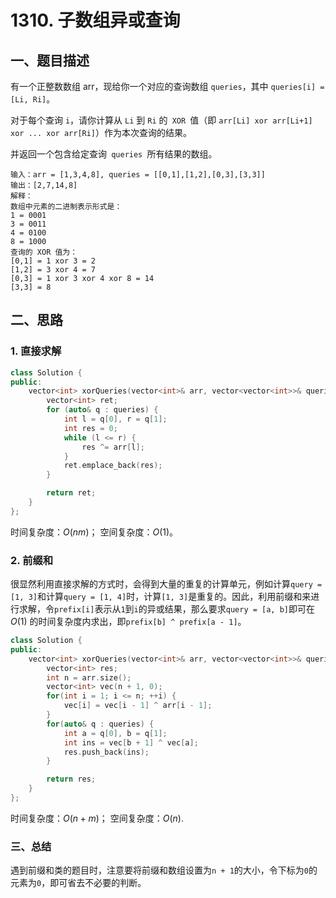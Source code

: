 # 1310. 子数组异或查询
## 一、题目描述
有一个正整数数组 arr，现给你一个对应的查询数组 `queries`，其中 `queries[i] = [Li, Ri]`。

对于每个查询 `i`，请你计算从 `Li` 到 `Ri` 的` XOR `值（即 `arr[Li] xor arr[Li+1] xor ... xor arr[Ri]`）作为本次查询的结果。

并返回一个包含给定查询` queries `所有结果的数组。

```
输入：arr = [1,3,4,8], queries = [[0,1],[1,2],[0,3],[3,3]]
输出：[2,7,14,8] 
解释：
数组中元素的二进制表示形式是：
1 = 0001 
3 = 0011 
4 = 0100 
8 = 1000 
查询的 XOR 值为：
[0,1] = 1 xor 3 = 2 
[1,2] = 3 xor 4 = 7 
[0,3] = 1 xor 3 xor 4 xor 8 = 14 
[3,3] = 8
```

## 二、思路
### 1. 直接求解
```cpp
class Solution {
public:
    vector<int> xorQueries(vector<int>& arr, vector<vector<int>>& queries) {
        vector<int> ret;
        for (auto& q : queries) {
            int l = q[0], r = q[1];
            int res = 0;
            while (l <= r) {
                res ^= arr[l];
            }
            ret.emplace_back(res);
        }

        return ret;
    }
};
```
时间复杂度：$O(nm)$；
空间复杂度：$O(1)$。

### 2. 前缀和
很显然利用直接求解的方式时，会得到大量的重复的计算单元，例如计算`query = [1, 3]`和计算`query = [1, 4]`时，计算`[1, 3]`是重复的。因此，利用前缀和来进行求解，令`prefix[i]`表示从`1`到`i`的异或结果，那么要求`query = [a, b]`即可在 $O(1)$ 的时间复杂度内求出，即`prefix[b] ^ prefix[a - 1]`。

```cpp
class Solution {
public:
    vector<int> xorQueries(vector<int>& arr, vector<vector<int>>& queries) {
        vector<int> res;
        int n = arr.size();
        vector<int> vec(n + 1, 0);
        for(int i = 1; i <= n; ++i) {
            vec[i] = vec[i - 1] ^ arr[i - 1];
        }
        for(auto& q : queries) {
            int a = q[0], b = q[1];
            int ins = vec[b + 1] ^ vec[a];
            res.push_back(ins);
        }

        return res;
    }
};
```
时间复杂度：$O(n + m)$；
空间复杂度：$O(n)$.

### 三、总结
遇到前缀和类的题目时，注意要将前缀和数组设置为`n + 1`的大小，令下标为`0`的元素为`0`，即可省去不必要的判断。